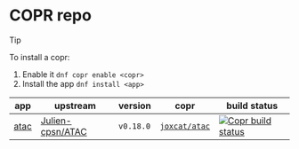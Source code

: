 # COPR repo
> [!TIP]
> To install a copr:
> 1. Enable it `dnf copr enable <copr>`
> 2. Install the app `dnf install <app>`

| app | upstream | version | copr | build status |
| --- | -------- | ------- | ---- | ------------ |
| [atac](./atac/atac.spec) | [Julien-cpsn/ATAC](https://github.com/Julien-cpsn/ATAC) | `v0.18.0` | [`joxcat/atac`](https://copr.fedorainfracloud.org/coprs/joxcat/atac/) | [![Copr build status](https://copr.fedorainfracloud.org/coprs/joxcat/atac/package/atac/status_image/last_build.png)](https://copr.fedorainfracloud.org/coprs/joxcat/atac/package/atac/) |

